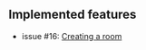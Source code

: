 ## Implemented features
- issue #16: [Creating a room](https://github.com/MaciejWWojcik/online-planning-poker/issues/16)
